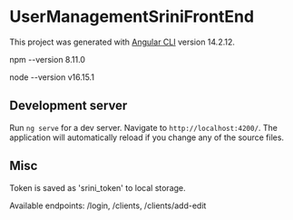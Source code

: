 # UserManagementSriniFrontEnd

This project was generated with [Angular CLI](https://github.com/angular/angular-cli) version 14.2.12.

npm --version 8.11.0

node --version v16.15.1

## Development server

Run `ng serve` for a dev server. Navigate to `http://localhost:4200/`. The application will automatically reload if you change any of the source files.

## Misc

Token is saved as 'srini_token' to local storage.

Available endpoints: /login, /clients, /clients/add-edit
